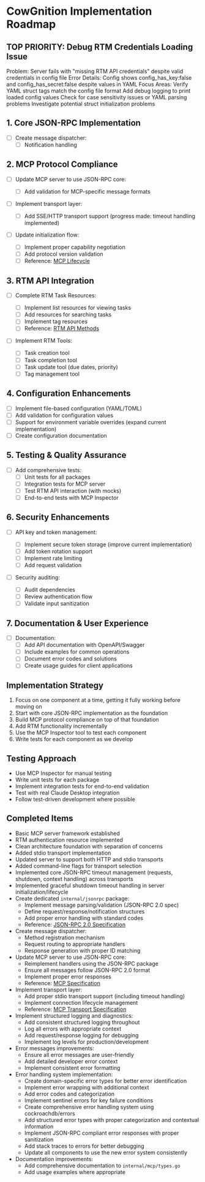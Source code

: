 # CowGnition Implementation Roadmap

## TOP PRIORITY: Debug RTM Credentials Loading Issue

Problem: Server fails with "missing RTM API credentials" despite valid credentials in config file
Error Details: Config shows config_has_key:false and config_has_secret:false despite values in YAML
Focus Areas:
Verify YAML struct tags match the config file format
Add debug logging to print loaded config values
Check for case sensitivity issues or YAML parsing problems
Investigate potential struct initialization problems

## 1. Core JSON-RPC Implementation

- [ ] Create message dispatcher:
  - [ ] Notification handling

## 2. MCP Protocol Compliance

- [ ] Update MCP server to use JSON-RPC core:

  - [ ] Add validation for MCP-specific message formats

- [ ] Implement transport layer:

  - [ ] Add SSE/HTTP transport support (progress made: timeout handling implemented)

- [ ] Update initialization flow:
  - [ ] Implement proper capability negotiation
  - [ ] Add protocol version validation
  - [ ] Reference: [MCP Lifecycle](https://spec.modelcontextprotocol.io/specification/2024-11-05/basic/lifecycle/)

## 3. RTM API Integration

- [ ] Complete RTM Task Resources:

  - [ ] Implement list resources for viewing tasks
  - [ ] Add resources for searching tasks
  - [ ] Implement tag resources
  - [ ] Reference: [RTM API Methods](https://www.rememberthemilk.com/services/api/)

- [ ] Implement RTM Tools:
  - [ ] Task creation tool
  - [ ] Task completion tool
  - [ ] Task update tool (due dates, priority)
  - [ ] Tag management tool

## 4. Configuration Enhancements

- [ ] Implement file-based configuration (YAML/TOML)
- [ ] Add validation for configuration values
- [ ] Support for environment variable overrides (expand current implementation)
- [ ] Create configuration documentation

## 5. Testing & Quality Assurance

- [ ] Add comprehensive tests:
  - [ ] Unit tests for all packages
  - [ ] Integration tests for MCP server
  - [ ] Test RTM API interaction (with mocks)
  - [ ] End-to-end tests with MCP Inspector

## 6. Security Enhancements

- [ ] API key and token management:

  - [ ] Implement secure token storage (improve current implementation)
  - [ ] Add token rotation support
  - [ ] Implement rate limiting
  - [ ] Add request validation

- [ ] Security auditing:
  - [ ] Audit dependencies
  - [ ] Review authentication flow
  - [ ] Validate input sanitization

## 7. Documentation & User Experience

- [ ] Documentation:
  - [ ] Add API documentation with OpenAPI/Swagger
  - [ ] Include examples for common operations
  - [ ] Document error codes and solutions
  - [ ] Create usage guides for client applications

## Implementation Strategy

1. Focus on one component at a time, getting it fully working before moving on
2. Start with core JSON-RPC implementation as the foundation
3. Build MCP protocol compliance on top of that foundation
4. Add RTM functionality incrementally
5. Use the MCP Inspector tool to test each component
6. Write tests for each component as we develop

## Testing Approach

- Use MCP Inspector for manual testing
- Write unit tests for each package
- Implement integration tests for end-to-end validation
- Test with real Claude Desktop integration
- Follow test-driven development where possible

## Completed Items

- Basic MCP server framework established
- RTM authentication resource implemented
- Clean architecture foundation with separation of concerns
- Added stdio transport implementation
- Updated server to support both HTTP and stdio transports
- Added command-line flags for transport selection
- Implemented core JSON-RPC timeout management (requests, shutdown, context handling) across transports
- Implemented graceful shutdown timeout handling in server initialization/lifecycle
- Create dedicated `internal/jsonrpc` package:
  - Implement message parsing/validation (JSON-RPC 2.0 spec)
  - Define request/response/notification structures
  - Add proper error handling with standard codes
  - Reference: [JSON-RPC 2.0 Specification](https://www.jsonrpc.org/specification)
- Create message dispatcher:
  - Method registration mechanism
  - Request routing to appropriate handlers
  - Response generation with proper ID matching
- Update MCP server to use JSON-RPC core:
  - Reimplement handlers using the JSON-RPC package
  - Ensure all messages follow JSON-RPC 2.0 format
  - Implement proper error responses
  - Reference: [MCP Specification](https://spec.modelcontextprotocol.io/)
- Implement transport layer:
  - Add proper stdio transport support (including timeout handling)
  - Implement connection lifecycle management
  - Reference: [MCP Transport Specification](https://spec.modelcontextprotocol.io/specification/2024-11-05/basic/transport/)
- Implement structured logging and diagnostics:
  - Add consistent structured logging throughout
  - Log all errors with appropriate context
  - Add request/response logging for debugging
  - Implement log levels for production/development
- Error messages improvements:
  - Ensure all error messages are user-friendly
  - Add detailed developer error context
  - Implement consistent error formatting
- Error handling system implementation:
  - Create domain-specific error types for better error identification
  - Implement error wrapping with additional context
  - Add error codes and categorization
  - Implement sentinel errors for key failure conditions
  - Create comprehensive error handling system using cockroachdb/errors
  - Add structured error types with proper categorization and contextual information
  - Implement JSON-RPC compliant error responses with proper sanitization
  - Add stack traces to errors for better debugging
  - Update all components to use the new error system consistently
- Documentation improvements:
  - Add comprehensive documentation to `internal/mcp/types.go`
  - Add usage examples where appropriate
